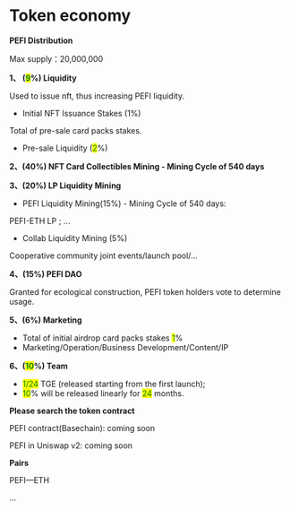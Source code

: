 # Token economy

**PEFI Distribution**

Max supply：20,000,000

**1、 (**<mark style="color:green;">**9**</mark>**%) Liquidity**

Used to issue nft, thus increasing PEFI liquidity.

* Initial NFT Issuance Stakes (1%)

Total of pre-sale card packs stakes.

* Pre-sale Liquidity (<mark style="color:green;">2</mark>%)

**2、(40%) NFT Card Collectibles Mining - Mining Cycle of 540 days**

**3、(20%) LP Liquidity Mining**&#x20;

* &#x20;PEFI Liquidity Mining(15%) - Mining Cycle of 540 days:

PEFI-ETH LP ; ...

* &#x20;Collab Liquidity Mining (5%)

Cooperative community joint events/launch pool/...

**4、(15%) PEFI DAO**

Granted for ecological construction, PEFI token holders vote to determine usage.

**5、(6%) Marketing**

* Total of initial airdrop card packs stakes <mark style="color:green;">1</mark>%&#x20;
* Marketing/Operation/Business Development/Content/IP&#x20;

**6、(**<mark style="color:green;">**10**</mark>**%) Team**

* <mark style="color:green;">1/24</mark> TGE (released starting from the first launch);&#x20;
* <mark style="color:green;">10</mark>% will be released linearly for <mark style="color:green;">24</mark> months.



**Please search the token contract**

PEFI contract(Basechain): coming soon

PEFI in Uniswap v2: coming soon

**Pairs**

PEFI—ETH

...
